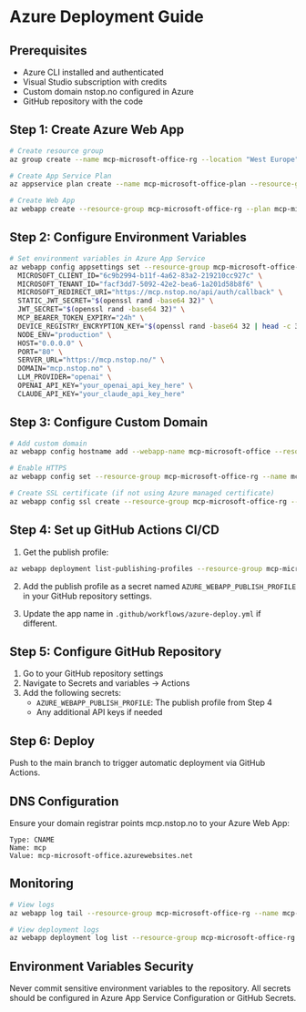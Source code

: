 # Azure Deployment Guide

## Prerequisites
- Azure CLI installed and authenticated
- Visual Studio subscription with credits
- Custom domain nstop.no configured in Azure
- GitHub repository with the code

## Step 1: Create Azure Web App

```bash
# Create resource group
az group create --name mcp-microsoft-office-rg --location "West Europe"

# Create App Service Plan
az appservice plan create --name mcp-microsoft-office-plan --resource-group mcp-microsoft-office-rg --sku B1 --is-linux

# Create Web App
az webapp create --resource-group mcp-microsoft-office-rg --plan mcp-microsoft-office-plan --name mcp-microsoft-office --runtime "NODE|18-lts"
```

## Step 2: Configure Environment Variables

```bash
# Set environment variables in Azure App Service
az webapp config appsettings set --resource-group mcp-microsoft-office-rg --name mcp-microsoft-office --settings \
  MICROSOFT_CLIENT_ID="6c9b2994-b11f-4a62-83a2-219210cc927c" \
  MICROSOFT_TENANT_ID="facf3dd7-5092-42e2-bea6-1a201d58b8f6" \
  MICROSOFT_REDIRECT_URI="https://mcp.nstop.no/api/auth/callback" \
  STATIC_JWT_SECRET="$(openssl rand -base64 32)" \
  JWT_SECRET="$(openssl rand -base64 32)" \
  MCP_BEARER_TOKEN_EXPIRY="24h" \
  DEVICE_REGISTRY_ENCRYPTION_KEY="$(openssl rand -base64 32 | head -c 32)" \
  NODE_ENV="production" \
  HOST="0.0.0.0" \
  PORT="80" \
  SERVER_URL="https://mcp.nstop.no/" \
  DOMAIN="mcp.nstop.no" \
  LLM_PROVIDER="openai" \
  OPENAI_API_KEY="your_openai_api_key_here" \
  CLAUDE_API_KEY="your_claude_api_key_here"
```

## Step 3: Configure Custom Domain

```bash
# Add custom domain
az webapp config hostname add --webapp-name mcp-microsoft-office --resource-group mcp-microsoft-office-rg --hostname mcp.nstop.no

# Enable HTTPS
az webapp config set --resource-group mcp-microsoft-office-rg --name mcp-microsoft-office --https-only true

# Create SSL certificate (if not using Azure managed certificate)
az webapp config ssl create --resource-group mcp-microsoft-office-rg --name mcp-microsoft-office --hostname mcp.nstop.no
```

## Step 4: Set up GitHub Actions CI/CD

1. Get the publish profile:
```bash
az webapp deployment list-publishing-profiles --resource-group mcp-microsoft-office-rg --name mcp-microsoft-office --xml
```

2. Add the publish profile as a secret named `AZURE_WEBAPP_PUBLISH_PROFILE` in your GitHub repository settings.

3. Update the app name in `.github/workflows/azure-deploy.yml` if different.

## Step 5: Configure GitHub Repository

1. Go to your GitHub repository settings
2. Navigate to Secrets and variables → Actions
3. Add the following secrets:
   - `AZURE_WEBAPP_PUBLISH_PROFILE`: The publish profile from Step 4
   - Any additional API keys if needed

## Step 6: Deploy

Push to the main branch to trigger automatic deployment via GitHub Actions.

## DNS Configuration

Ensure your domain registrar points mcp.nstop.no to your Azure Web App:

```
Type: CNAME
Name: mcp
Value: mcp-microsoft-office.azurewebsites.net
```

## Monitoring

```bash
# View logs
az webapp log tail --resource-group mcp-microsoft-office-rg --name mcp-microsoft-office

# View deployment logs
az webapp deployment log list --resource-group mcp-microsoft-office-rg --name mcp-microsoft-office
```

## Environment Variables Security

Never commit sensitive environment variables to the repository. All secrets should be configured in Azure App Service Configuration or GitHub Secrets.